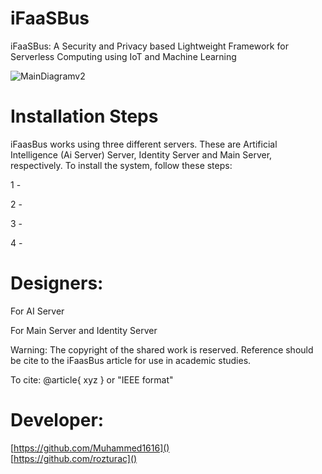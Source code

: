 # iFaaSBus
iFaaSBus: A Security and Privacy based Lightweight Framework for Serverless Computing using IoT and Machine Learning

![MainDiagramv2](https://user-images.githubusercontent.com/61287653/124383633-2bbf4700-dcd6-11eb-8554-fbfaebcb4876.png)

# Installation Steps

iFaasBus works using three different servers. These are Artificial Intelligence (Ai Server) Server, Identity Server and Main Server, respectively. To install the system, follow these steps:

1 -

2 -

3 -

4 -



# Designers:

For AI Server

For Main Server and Identity Server


Warning: The copyright of the shared work is reserved. Reference should be cite to the iFaasBus article for use in academic studies. 

To cite:
@article{ xyz } or "IEEE format"

# Developer:
[https://github.com/Muhammed1616]()  
[https://github.com/rozturac]()
